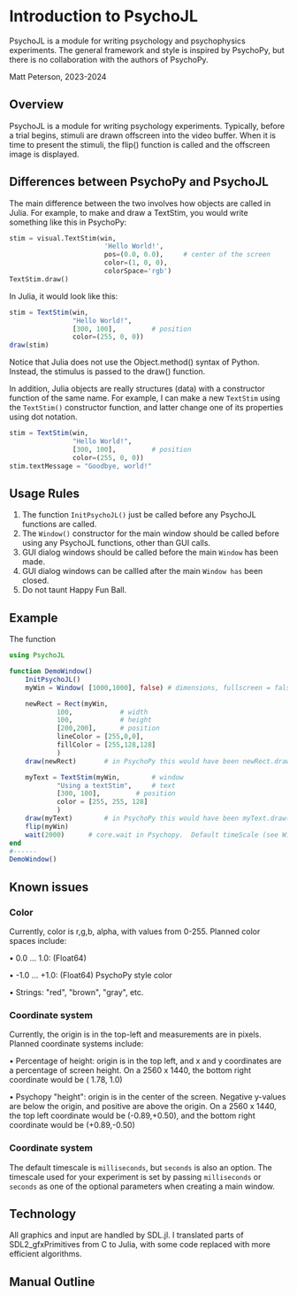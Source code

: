 

# Introduction to PsychoJL

PsychoJL is a module for writing psychology and psychophysics experiments.  The general framework 
and style is inspired by PsychoPy, but there is no collaboration with the authors of PsychoPy.

Matt Peterson, 2023-2024

## Overview

PsychoJL is a module for writing psychology experiments.  Typically, before a trial begins, 
stimuli are drawn offscreen into the video buffer.  When it is time to present the stimuli,
the flip() function is called and the offscreen image is displayed.

## Differences between PsychoPy and PsychoJL

The main difference between the two involves how objects are called in Julia.  For example, to 
make and draw a TextStim, you would write something like this in PsychoPy:

```python
stim = visual.TextStim(win, 
                    	'Hello World!',
                    	pos=(0.0, 0.0),		# center of the screen
                    	color=(1, 0, 0), 
                    	colorSpace='rgb')
TextStim.draw()
```
In Julia, it would look like this:

```julia
stim = TextStim(win, 
                "Hello World!",
                [300, 100], 		# position
                color=(255, 0, 0))
draw(stim)
```
Notice that Julia does not use the Object.method() syntax of Python.  Instead, the stimulus is passed
to the draw() function.

In addition, Julia objects are really structures (data) with a constructor function of the same name. 
For example, I can make a new `TextStim` using the `TextStim()` constructor function, and latter change
one of its properties using dot notation.

```julia
stim = TextStim(win, 
                "Hello World!",
                [300, 100], 		# position
                color=(255, 0, 0))
stim.textMessage = "Goodbye, world!"
```
## Usage Rules

1. The function `InitPsychoJL()` just be called before any PsychoJL functions are called.
2. The `Window()` constructor for the main window should be called before using any PsychoJL functions, other than GUI calls.
3. GUI dialog windows should be called before the main `Window` has been made.
4. GUI dialog windows can be callled after the main `Window has` been closed.
5. Do not taunt Happy Fun Ball.

## Example

The function 

```julia
using PsychoJL

function DemoWindow()
	InitPsychoJL()
	myWin = Window( [1000,1000], false)	# dimensions, fullscreen = false

	newRect = Rect(myWin, 
			100,			# width
			100, 			# height
			[200,200],		# position
			lineColor = [255,0,0], 
			fillColor = [255,128,128] 
			)
	draw(newRect) 		# in PsychoPy this would have been newRect.draw()

	myText = TextStim(myWin,  		# window
			"Using a textStim", 	# text
			[300, 100], 		# position
			color = [255, 255, 128]
			)
	draw(myText) 		# in PsychoPy this would have been myText.draw()
	flip(myWin)
	wait(2000)		# core.wait in Psychopy.  Default timeScale (see Window) is in milliseconds.
end
#------
DemoWindow()
```

## Known issues

### Color
Currently, color is r,g,b, alpha, with values from 0-255.  Planned color spaces include:

• 0.0 ... 1.0: (Float64)

• -1.0 ... +1.0: (Float64) PsychoPy style color

• Strings: "red", "brown", "gray", etc.

### Coordinate system
Currently, the origin is in the top-left and measurements are in pixels. Planned coordinate systems include:

• Percentage of height: origin is in the top left, and x and y coordinates are a percentage of screen height.
	On a 2560 x 1440, the bottom right coordinate would be ( 1.78, 1.0)

• Psychopy "height": origin is in the center of the screen.  Negative y-values are below the origin, and positive are above the origin.
	On a 2560 x 1440, the top left coordinate would be (-0.89,+0.50), and the bottom right coordinate would be (+0.89,-0.50)

### Coordinate system
The default timescale is `milliseconds`, but `seconds` is also an option.
The timescale used for your experiment is set by passing `milliseconds` or `seconds` as one of the optional 
parameters when creating a main window.

## Technology

All graphics and input are handled by SDL.jl.  I translated parts of SDL2_gfxPrimitives from
C to Julia, with some code replaced with more efficient algorithms.

## Manual Outline
```@contents
```
